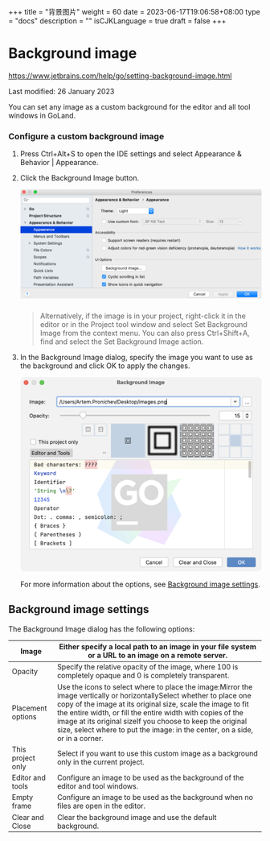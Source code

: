 +++
title = "背景图片"
weight = 60
date = 2023-06-17T19:06:58+08:00
type = "docs"
description = ""
isCJKLanguage = true
draft = false
+++
# Background image﻿

https://www.jetbrains.com/help/go/setting-background-image.html

Last modified: 26 January 2023

You can set any image as a custom background for the editor and all tool windows in GoLand.

### Configure a custom background image﻿

1. Press Ctrl+Alt+S to open the IDE settings and select Appearance & Behavior | Appearance.

2. Click the Background Image button.

   ![The Background Image button in Appearance preferences](BackgroundImage_img/go_background_image_prefs.png)

   > ### 
   >
   > 
   >
   > Alternatively, if the image is in your project, right-click it in the editor or in the Project tool window and select Set Background Image from the context menu. You can also press Ctrl+Shift+A, find and select the Set Background Image action.

3. In the Background Image dialog, specify the image you want to use as the background and click OK to apply the changes.

   ![The Background Image dialog](BackgroundImage_img/go_background_image.png)

   For more information about the options, see [Background image settings](https://www.jetbrains.com/help/go/setting-background-image.html#background_image_settings).

## Background image settings﻿

The Background Image dialog has the following options:

| Image             | Either specify a local path to an image in your file system or a URL to an image on a remote server. |
| ----------------- | ------------------------------------------------------------ |
| Opacity           | Specify the relative opacity of the image, where 100 is completely opaque and 0 is completely transparent. |
| Placement options | Use the icons to select where to place the image:Mirror the image vertically or horizontallySelect whether to place one copy of the image at its original size, scale the image to fit the entire width, or fill the entire width with copies of the image at its original sizeIf you choose to keep the original size, select where to put the image: in the center, on a side, or in a corner. |
| This project only | Select if you want to use this custom image as a background only in the current project. |
| Editor and tools  | Configure an image to be used as the background of the editor and tool windows. |
| Empty frame       | Configure an image to be used as the background when no files are open in the editor. |
| Clear and Close   | Clear the background image and use the default background.   |